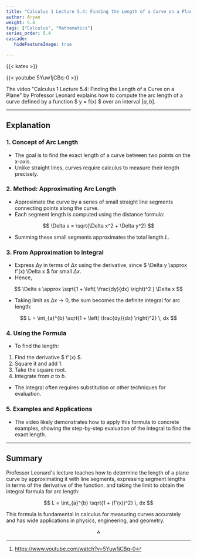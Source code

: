 ```yaml
---
title: "Calculus 1 Lecture 5.4: Finding the Length of a Curve on a Plane"
author: Aryan
weight: 5.4
tags: ["Calculus", "Mathematics"]
series_order: 5.4
cascade:
   hideFeatureImage: true

---
```


{{< katex >}}

{{< youtube 5Yuw1jCBq-0 >}}



The video "Calculus 1 Lecture 5.4: Finding the Length of a Curve on a Plane" by Professor Leonard explains how to compute the arc length of a curve defined by a function \$ y = f(x) \$ over an interval $[a, b]$.

***

## Explanation

### 1. **Concept of Arc Length**

- The goal is to find the exact length of a curve between two points on the x-axis.
- Unlike straight lines, curves require calculus to measure their length precisely.


### 2. **Method: Approximating Arc Length**

- Approximate the curve by a series of small straight line segments connecting points along the curve.
- Each segment length is computed using the distance formula:

$$
\Delta s = \sqrt{\Delta x^2 + \Delta y^2}
$$
- Summing these small segments approximates the total length $L$.


### 3. **From Approximation to Integral**

- Express $\Delta y$ in terms of $\Delta x$ using the derivative, since \$ \Delta y \approx f'(x) \Delta x \$ for small $\Delta x$.
- Hence,

$$
\Delta s \approx \sqrt{1 + \left( \frac{dy}{dx} \right)^2 } \Delta x
$$
- Taking limit as $\Delta x \to 0$, the sum becomes the definite integral for arc length:

$$
L = \int_{a}^{b} \sqrt{1 + \left( \frac{dy}{dx} \right)^2} \, dx
$$


### 4. **Using the Formula**

- To find the length:

1. Find the derivative \$ f'(x) \$.
2. Square it and add 1.
3. Take the square root.
4. Integrate from $a$ to $b$.
- The integral often requires substitution or other techniques for evaluation.


### 5. **Examples and Applications**

- The video likely demonstrates how to apply this formula to concrete examples, showing the step-by-step evaluation of the integral to find the exact length.

***

## Summary

Professor Leonard's lecture teaches how to determine the length of a plane curve by approximating it with line segments, expressing segment lengths in terms of the derivative of the function, and taking the limit to obtain the integral formula for arc length:

$$
L = \int_{a}^{b} \sqrt{1 + (f'(x))^2} \, dx
$$

This formula is fundamental in calculus for measuring curves accurately and has wide applications in physics, engineering, and geometry.
<span style="display:none">[^1]</span>

<div style="text-align: center">⁂</div>

[^1]: https://www.youtube.com/watch?v=5Yuw1jCBq-0

